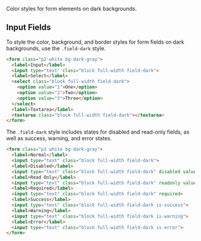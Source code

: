 
Color styles for form elements on dark backgrounds.

## Input Fields

To style the color, background, and border styles for form fields on dark backgrounds, use the `.field-dark` style.

```html
<form class="p2 white bg-dark-gray">
  <label>Input</label>
  <input type="text" class="block full-width field-dark">
  <label>Select</label>
  <select class="block full-width field-dark">
    <option value="1">One</option>
    <option value="2">Two</option>
    <option value="3">Three</option>
  </select>
  <label>Textarea</label>
  <textarea class="block full-width field-dark"></textarea>
</form>
```

The `.field-dark` style includes states for disabled and read-only fields, as well as success, warning, and error states.

```html
<form class="p2 white bg-dark-gray">
  <label>Normal</label>
  <input type="text" class="block full-width field-dark">
  <label>Disabled</label>
  <input type="text" class="block full-width field-dark" disabled value="This is disabled">
  <label>Read Only</label>
  <input type="text" class="block full-width field-dark" readonly value="This is read-only">
  <label>Required</label>
  <input type="text" class="block full-width field-dark" required>
  <label>Success</label>
  <input type="text" class="block full-width field-dark is-success">
  <label>Warning</label>
  <input type="text" class="block full-width field-dark is-warning">
  <label>Error</label>
  <input type="text" class="block full-width field-dark is-error">
</form>
```

